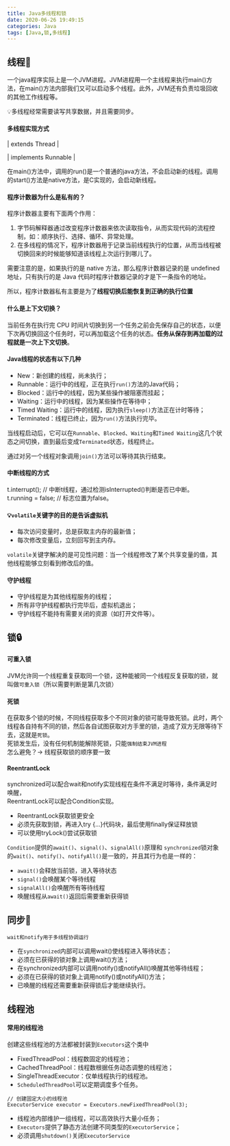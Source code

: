 ```yaml
---
title: Java多线程和锁
date: 2020-06-26 19:49:15
categories: Java
tags: [Java,锁,多线程]
---
```


## 线程🔌

一个java程序实际上是一个JVM进程。JVM进程用一个主线程来执行main()方法，在main()方法内部我们又可以启动多个线程。此外，JVM还有负责垃圾回收的其他工作线程等。

💡多线程经常需要读写共享数据，并且需要同步。

#### 多线程实现方式

| extends Thread |

| implements Runnable |

在main()方法中，调用的run()是一个普通的java方法，不会启动新的线程。调用的start()方法是native方法，是C实现的，会启动新线程。

#### 程序计数器为什么是私有的？

程序计数器主要有下面两个作用：

1.  字节码解释器通过改变程序计数器来依次读取指令，从而实现代码的流程控制，如：顺序执行、选择、循环、异常处理。
2.  在多线程的情况下，程序计数器用于记录当前线程执行的位置，从而当线程被切换回来的时候能够知道该线程上次运行到哪儿了。

需要注意的是，如果执行的是 native 方法，那么程序计数器记录的是 undefined 地址，只有执行的是 Java 代码时程序计数器记录的才是下一条指令的地址。

所以，程序计数器私有主要是为了**线程切换后能恢复到正确的执行位置**

#### 什么是上下文切换？

当前任务在执行完 CPU 时间片切换到另一个任务之前会先保存自己的状态，以便下次再切换回这个任务时，可以再加载这个任务的状态。**任务从保存到再加载的过程就是一次上下文切换**。

#### Java线程的状态有以下几种

- New：新创建的线程，尚未执行；
- Runnable：运行中的线程，正在执行`run()`方法的Java代码；
- Blocked：运行中的线程，因为某些操作被阻塞而挂起；
- Waiting：运行中的线程，因为某些操作在等待中；
- Timed Waiting：运行中的线程，因为执行`sleep()`方法正在计时等待；
- Terminated：线程已终止，因为`run()`方法执行完毕。

当线程启动后，它可以在`Runnable`、`Blocked`、`Waiting`和`Timed Waiting`这几个状态之间切换，直到最后变成`Terminated`状态，线程终止。

通过对另一个线程对象调用`join()`方法可以等待其执行结束。

#### 中断线程的方式

t.interrupt(); // 中断t线程，通过检测isInterrupted()判断是否已中断。  
t.running = false; // 标志位置为false。

#### 💡`volatile`关键字的目的是告诉虚拟机

- 每次访问变量时，总是获取主内存的最新值；
- 每次修改变量后，立刻回写到主内存。

`volatile`关键字解决的是可见性问题：当一个线程修改了某个共享变量的值，其他线程能够立刻看到修改后的值。

#### 守护线程

- 守护线程是为其他线程服务的线程；
- 所有非守护线程都执行完毕后，虚拟机退出；
- 守护线程不能持有需要关闭的资源（如打开文件等）。

## 锁🔒

#### 可重入锁

JVM允许同一个线程重复获取同一个锁，这种能被同一个线程反复获取的锁，就叫做`可重入锁`（所以需要判断是第几次锁）

#### 死锁

在获取多个锁的时候，不同线程获取多个不同对象的锁可能导致死锁。此时，两个线程各自持有不同的锁，然后各自试图获取对方手里的锁，造成了双方无限等待下去，这就是`死锁`。  
死锁发生后，没有任何机制能解除死锁，只能`强制结束JVM进程`  
怎么避免？→ 线程获取锁的顺序要一致

#### ReentrantLock

synchronized可以配合wait和notify实现线程在条件不满足时等待，条件满足时唤醒，  
ReentrantLock可以配合Condition实现。

- ReentrantLock获取锁更安全
- 必须先获取到锁，再进入try {...}代码块，最后使用finally保证释放锁
- 可以使用tryLock()尝试获取锁

`Condition`提供的`await()`、`signal()`、`signalAll()`原理和 `synchronized`锁对象的`wait()`、`notify()`、`notifyAll()`是一致的，并且其行为也是一样的：

- `await()`会释放当前锁，进入等待状态
- `signal()`会唤醒某个等待线程
- `signalAll()`会唤醒所有等待线程
- 唤醒线程从`await()`返回后需要重新获得锁

## 同步🎹

`wait和notify用于多线程协调运行`

- 在`synchronized`内部可以调用wait()使线程进入等待状态；
- 必须在已获得的锁对象上调用wait()方法；
- 在synchronized内部可以调用notify()或notifyAll()唤醒其他等待线程；
- 必须在已获得的锁对象上调用notify()或notifyAll()方法；
- 已唤醒的线程还需要重新获得锁后才能继续执行。

## 线程池

#### 常用的线程池

创建这些线程池的方法都被封装到`Executors`这个类中

- FixedThreadPool：线程数固定的线程池；
- CachedThreadPool：线程数根据任务动态调整的线程池；
- SingleThreadExecutor：仅单线程执行的线程池。
- `ScheduledThreadPool`可以定期调度多个任务。

```
// 创建固定大小的线程池
ExecutorService executor = Executors.newFixedThreadPool(3);
```

- 线程池内部维护一组线程，可以高效执行大量小任务；
- `Executors`提供了静态方法创建不同类型的`ExecutorService`；
- 必须调用`shutdown()`关闭`ExecutorService`